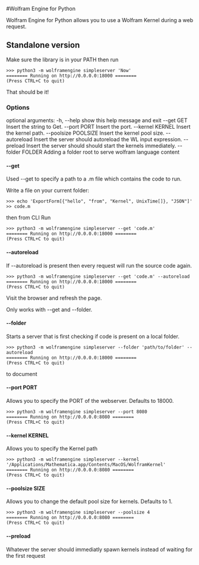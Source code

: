 #Wolfram Engine for Python

Wolfram Engine for Python allows you to use a Wolfram Kernel during a web request.

## Standalone version

Make sure the library is in your PATH then run

```
>>> python3 -m wolframengine simpleserver 'Now'
======== Running on http://0.0.0.0:18000 ========
(Press CTRL+C to quit)
```

That should be it!

### Options

optional arguments:
  -h, --help           show this help message and exit
  --get GET            Insert the string to Get.
  --port PORT          Insert the port.
  --kernel KERNEL      Insert the kernel path.
  --poolsize POOLSIZE  Insert the kernel pool size.
  --autoreload         Insert the server should autoreload the WL input
                       expression.
  --preload            Insert the server should should start the kernels
                       immediately.
  --folder FOLDER      Adding a folder root to serve wolfram language content

#### --get
Used --get to specify a path to a .m file which contains the code to run.

Write a file on your current folder:

```
>>> echo 'ExportForm[{"hello", "from", "Kernel", UnixTime[]}, "JSON"]' >> code.m
```

then from CLI Run

```
>>> python3 -m wolframengine simpleserver --get 'code.m'
======== Running on http://0.0.0.0:18000 ========
(Press CTRL+C to quit)
```

#### --autoreload

If --autoreload is present then every request will run the source code again.

```
>>> python3 -m wolframengine simpleserver --get 'code.m' --autoreload
======== Running on http://0.0.0.0:18000 ========
(Press CTRL+C to quit)
```

Visit the browser and refresh the page.

Only works with --get and --folder.

#### --folder

Starts a server that is first checking if code is present on a local folder.


```
>>> python3 -m wolframengine simpleserver --folder 'path/to/folder' --autoreload
======== Running on http://0.0.0.0:18000 ========
(Press CTRL+C to quit)
```

to document

#### --port PORT

Allows you to specify the PORT of the webserver. Defaults to 18000.

```
>>> python3 -m wolframengine simpleserver --port 8080
======== Running on http://0.0.0.0:8080 ========
(Press CTRL+C to quit)
```

#### --kernel KERNEL

Allows you to specify the Kernel path

```
>>> python3 -m wolframengine simpleserver --kernel '/Applications/Mathematica.app/Contents/MacOS/WolframKernel'
======== Running on http://0.0.0.0:8080 ========
(Press CTRL+C to quit)
```

#### --poolsize SIZE

Allows you to change the default pool size for kernels. Defaults to 1.

```
>>> python3 -m wolframengine simpleserver --poolsize 4
======== Running on http://0.0.0.0:8080 ========
(Press CTRL+C to quit)
```


#### --preload 

Whatever the server should immediatly spawn kernels instead of waiting for the first request